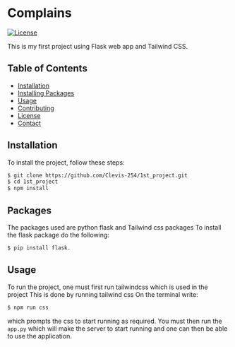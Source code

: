 # Complains

[![License](https://img.shields.io/badge/License-MIT-blue.svg)](LICENSE)

This is my first project using Flask web app and Tailwind CSS.

## Table of Contents

- [Installation](#installation)
- [Installing Packages](#packages)
- [Usage](#usage)
- [Contributing](#contributing)
- [License](#license)
- [Contact](#contact)

## Installation

To install the project, follow these steps:

```bash
$ git clone https://github.com/Clevis-254/1st_project.git
$ cd 1st_project
$ npm install
```
## Packages
The packages used are python flask and Tailwind css packages
To install the flask package do the following:
```bash
$ pip install flask.
```
## Usage
To run the project, one must first run tailwindcss which is used in the project
This is done by running tailwind css
On the terminal write:
```bash
$ npm run css
```
which prompts the css to start running as required.
You must then run the `app.py` which will make the server to start running and one can then be able to use the application.


